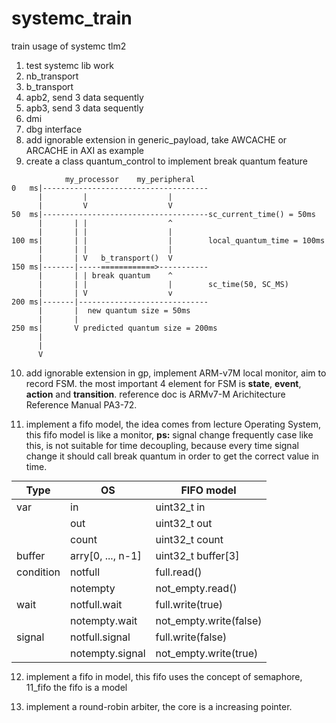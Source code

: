<style>
table
{
    margin: auto;
}
</style>

# systemc_train
train usage of systemc tlm2
1.  test systemc lib work
2.  nb_transport
3.  b_transport
4.  apb2, send 3 data sequently
5.  apb3, send 3 data sequently
6.  dmi
7.  dbg interface
8.  add ignorable extension in generic_payload, take AWCACHE or ARCACHE in AXI as example
9.  create a class quantum_control to implement break quantum feature
```
            my_processor    my_peripheral   
0   ms|-------------------------------------
      |         |                  |
      |         V                  V
50  ms|-------------------------------------sc_current_time() = 50ms
      |       | |                  ^
      |       | |                  |
100 ms|       | |                  |        local_quantum_time = 100ms
      |       | |                  |
      |       | V   b_transport()  V
150 ms|-------|-----============>-----------
      |       | | break quantum    ^
      |       | |                  |        sc_time(50, SC_MS)
      |       | V                  v
200 ms|-------|-----------------------------
      |       |  new quantum size = 50ms
      |       |
250 ms|       V predicted quantum size = 200ms
      |
      |
      V
```
10. add ignorable extension in gp, implement ARM-v7M local monitor, aim to record FSM.
    the most important 4 element for FSM is **state**, **event**, **action** and **transition**.
    reference doc is ARMv7-M Arichitecture Reference Manual PA3-72.

11. implement a fifo model, the idea comes from lecture Operating System, this fifo model is like a monitor, **ps:** signal change frequently case like this, is not suitable for time decoupling, because every time signal change it should call break quantum in order to get the correct value in time.

|Type|OS|FIFO model|
|--|--|--|
|var|in|uint32_t in|
||out|uint32_t out|
||count|uint32_t count|
|buffer|arry[0, ..., n-1]|uint32_t buffer[3]|
|condition|notfull|full.read()|
||notempty|not_empty.read()|
|wait|notfull.wait|full.write(true)|
||notempty.wait|not_empty.write(false)|
|signal|notfull.signal|full.write(false)|
||notempty.signal|not_empty.write(true)|

12. implement a fifo in model, this fifo uses the concept of semaphore, 11_fifo the fifo is a model

13. implement a round-robin arbiter, the core is a increasing pointer.